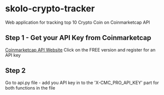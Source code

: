 # skolo-crypto-tracker
Web application for tracking top 10 Crypto Coin on Coinmarketcap API

## Step 1 - Get your API Key from Coinmarketcap

[Coinmarketcap API Website](https://coinmarketcap.com/api/pricing/)
Click on the FREE version and register for an API key

## Step 2
Go to api.py file - add you API key in to the 'X-CMC_PRO_API_KEY' part for both functions in the file
